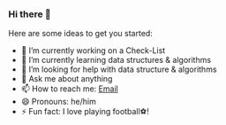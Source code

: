 ### Hi there 👋

Here are some ideas to get you started:

- 🔭 I’m currently working on a Check-List 
- 🌱 I’m currently learning data structures & algorithms
- 🤔 I’m looking for help with data structure & algorithms
- 💬 Ask me about anything
- 📫 How to reach me: [Email](jonathanumana86@gmail.com)
- 😄 Pronouns: he/him
- ⚡ Fun fact: I love playing football⚽️!

